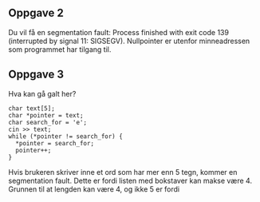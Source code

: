 ## Oppgave 2
Du vil få en segmentation fault: Process finished with exit code 139 (interrupted by signal 11: SIGSEGV).
Nullpointer er utenfor minneadressen som programmet har tilgang til. 

## Oppgave 3
Hva kan gå galt her?
```
char text[5];
char *pointer = text;
char search_for = 'e';
cin >> text;
while (*pointer != search_for) {
  *pointer = search_for;
  pointer++;
}
```

Hvis brukeren skriver inne et ord som har mer enn 5 tegn, kommer en segmentation fault. Dette er fordi 
listen med bokstaver kan makse være 4. Grunnen til at lengden kan være 4, og ikke 5 er fordi 

